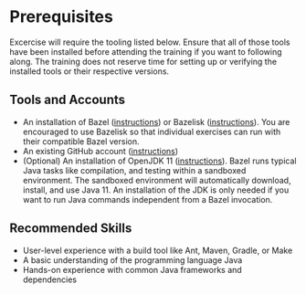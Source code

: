 # Prerequisites

Excercise will require the tooling listed below. Ensure that all of those tools have been installed before attending the training if you want to following along. The training does not reserve time for setting up or verifying the installed tools or their respective versions.

## Tools and Accounts

* An installation of Bazel ([instructions](https://docs.bazel.build/versions/main/install.html)) or Bazelisk ([instructions](https://github.com/bazelbuild/bazelisk)). You are encouraged to use Bazelisk so that individual exercises can run with their compatible Bazel version.
* An existing GitHub account ([instructions](https://docs.github.com/en/get-started/signing-up-for-github/signing-up-for-a-new-github-account))
* (Optional) An installation of OpenJDK 11 ([instructions](https://openjdk.java.net/install/)). Bazel runs typical Java tasks like compilation, and testing within a sandboxed environment. The sandboxed environment will automatically download, install, and use Java 11. An installation of the JDK is only needed if you want to run Java commands independent from a Bazel invocation.

## Recommended Skills

* User-level experience with a build tool like Ant, Maven, Gradle, or Make
* A basic understanding of the programming language Java
* Hands-on experience with common Java frameworks and dependencies